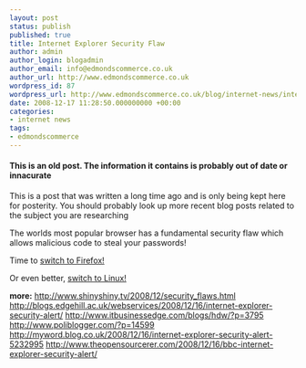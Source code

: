 ```yaml
---
layout: post
status: publish
published: true
title: Internet Explorer Security Flaw
author: admin
author_login: blogadmin
author_email: info@edmondscommerce.co.uk
author_url: http://www.edmondscommerce.co.uk
wordpress_id: 87
wordpress_url: http://www.edmondscommerce.co.uk/blog/internet-news/internet-explorer-security-flaw/
date: 2008-12-17 11:28:50.000000000 +00:00
categories:
- internet news
tags:
- edmondscommerce
---
```

<div class="oldpost"><h4>This is an old post. The information it contains is probably out of date or innacurate</h4>
<p>
This is a post that was written a long time ago and is only being kept here for posterity.
You should probably look up more recent blog posts related to the subject you are researching
</p>
</div>
The worlds most popular browser has a fundamental security flaw which allows malicious code to steal your passwords!

Time to <a href="http://www.mozilla-europe.org/en/firefox/">switch to Firefox!</a>

Or even better, <a href="http://www.ubuntu.com/getubuntu">switch to Linux!</a>

<strong>more:</strong>
<a rel="nofollow" href="http://www.shinyshiny.tv/2008/12/security_flaws.html">http://www.shinyshiny.tv/2008/12/security_flaws.html</a>
<a rel="nofollow" href="http://blogs.edgehill.ac.uk/webservices/2008/12/16/internet-explorer-security-alert/">http://blogs.edgehill.ac.uk/webservices/2008/12/16/internet-explorer-security-alert/</a>
<a rel="nofollow" href="http://www.itbusinessedge.com/blogs/hdw/?p=3795">http://www.itbusinessedge.com/blogs/hdw/?p=3795</a>
<a rel="nofollow" href="http://www.poliblogger.com/?p=14599">http://www.poliblogger.com/?p=14599</a>
<a rel="nofollow" href="http://myword.blog.co.uk/2008/12/16/internet-explorer-security-alert-5232995">http://myword.blog.co.uk/2008/12/16/internet-explorer-security-alert-5232995</a>
<a href="http://www.theopensourcerer.com/2008/12/16/bbc-internet-explorer-security-alert/" rel="nofollow">http://www.theopensourcerer.com/2008/12/16/bbc-internet-explorer-security-alert/</a>



